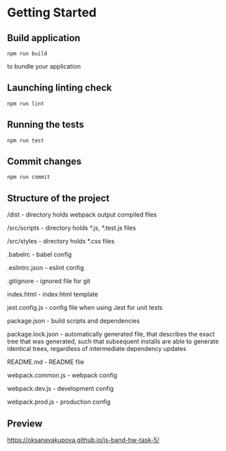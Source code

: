 # Getting Started

## Build application

```
npm run build
```

to bundle your application

## Launching linting check
```
npm run lint
```

## Running the tests
```
npm run test
```

## Commit changes
```
npm run commit
```


## Structure of the project
/dist - directory holds webpack output compiled files

/src/scripts - directory holds *.js, *.test.js files

/src/styles - directory holds *.css files

.babelrc - babel config

.eslintrc.json - eslint config

.gitignore - ignored file for git

index.html - index.html template

jest.config.js - config file when using Jest for unit tests

package.json - build scripts and dependencies

package.lock.json - automatically generated file, that describes the exact tree that was generated, such that subsequent installs are able to generate identical trees, regardless of intermediate dependency updates

README.md - README file

webpack.common.js - webpack config

webpack.dev.js - development config

webpack.prod.js - production config

## Preview
https://oksanayakupova.github.io/js-band-hw-task-5/
